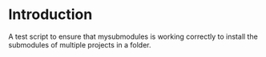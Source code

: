 # Introduction
A test script to ensure that mysubmodules is working correctly to install the submodules of multiple projects in a folder.
